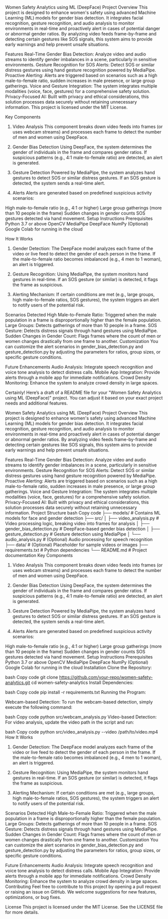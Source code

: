 Women Safety Analytics using ML (DeepFace)
Project Overview
This project is designed to enhance women's safety using advanced Machine Learning (ML) models for gender bias detection. It integrates facial recognition, gesture recognition, and audio analysis to monitor environments in real-time and proactively alert in cases of potential danger or abnormal gender ratios. By analyzing video feeds frame-by-frame and detecting certain gestures like SOS signals, this system aims to provide early warnings and help prevent unsafe situations.

Features
Real-Time Gender Bias Detection: Analyze video and audio streams to identify gender imbalances in a scene, particularly in sensitive environments.
Gesture Recognition for SOS Alerts: Detect SOS or similar distress gestures using hand gesture recognition powered by MediaPipe.
Proactive Alerting: Alerts are triggered based on scenarios such as a high male-to-female ratio, sudden increases in male presence, or large group gatherings.
Voice and Gesture Integration: The system integrates multiple modalities (voice, face, gestures) for a comprehensive safety solution.
Privacy-Focused AI: Built with privacy and ethical considerations, this solution processes data securely without retaining unnecessary information.
This project is licensed under the MIT License.

Key Components
1. Video Analysis
This component breaks down video feeds into frames (or uses webcam streams) and processes each frame to detect the number of men and women using DeepFace.

2. Gender Bias Detection
Using DeepFace, the system determines the gender of individuals in the frame and compares gender ratios. If suspicious patterns (e.g., 4:1 male-to-female ratio) are detected, an alert is generated.

3. Gesture Detection
Powered by MediaPipe, the system analyzes hand gestures to detect SOS or similar distress gestures. If an SOS gesture is detected, the system sends a real-time alert.

4. Alerts
Alerts are generated based on predefined suspicious activity scenarios:

High male-to-female ratio (e.g., 4:1 or higher)
Large group gatherings (more than 10 people in the frame)
Sudden changes in gender counts
SOS gestures detected via hand movement.
Setup Instructions
Prerequisites
Python 3.7 or above
OpenCV
MediaPipe
DeepFace
NumPy
(Optional) Google Colab for running in the cloud


How It Works
1. Gender Detection:
The DeepFace model analyzes each frame of the video or live feed to detect the gender of each person in the frame. If the male-to-female ratio becomes imbalanced (e.g., 4 men to 1 woman), an alert is triggered.

2. Gesture Recognition:
Using MediaPipe, the system monitors hand gestures in real-time. If an SOS gesture (or similar) is detected, it flags the frame as suspicious.

3. Alerting Mechanism:
If certain conditions are met (e.g., large groups, high male-to-female ratios, SOS gestures), the system triggers an alert to notify users of the potential risk.

Scenarios Detected
High Male-to-Female Ratio: Triggered when the male population in a frame is disproportionally higher than the female population.
Large Groups: Detects gatherings of more than 10 people in a frame.
SOS Gesture: Detects distress signals through hand gestures using MediaPipe.
Sudden Changes in Gender Count: Flags frames where the count of men or women changes drastically from one frame to another.
Customization
You can customize the alert scenarios in gender_bias_detection.py and gesture_detection.py by adjusting the parameters for ratios, group sizes, or specific gesture conditions.

Future Enhancements
Audio Analysis: Integrate speech recognition and voice tone analysis to detect distress calls.
Mobile App Integration: Provide alerts through a mobile app for immediate notifications.
Crowd Density Monitoring: Enhance the system to analyze crowd density in large spaces.


Certainly! Here’s a draft of a README file for your "Women Safety Analytics using ML (DeepFace)" project. You can adjust it based on your exact project needs and additional features.

Women Safety Analytics using ML (DeepFace)
Project Overview
This project is designed to enhance women's safety using advanced Machine Learning (ML) models for gender bias detection. It integrates facial recognition, gesture recognition, and audio analysis to monitor environments in real-time and proactively alert in cases of potential danger or abnormal gender ratios. By analyzing video feeds frame-by-frame and detecting certain gestures like SOS signals, this system aims to provide early warnings and help prevent unsafe situations.

Features
Real-Time Gender Bias Detection: Analyze video and audio streams to identify gender imbalances in a scene, particularly in sensitive environments.
Gesture Recognition for SOS Alerts: Detect SOS or similar distress gestures using hand gesture recognition powered by MediaPipe.
Proactive Alerting: Alerts are triggered based on scenarios such as a high male-to-female ratio, sudden increases in male presence, or large group gatherings.
Voice and Gesture Integration: The system integrates multiple modalities (voice, face, gestures) for a comprehensive safety solution.
Privacy-Focused AI: Built with privacy and ethical considerations, this solution processes data securely without retaining unnecessary information.
Project Structure
bash
Copy code
├── models/                     # Contains ML models for face and gender detection
├── src/
│   ├── video_analysis.py        # Video processing logic, breaking video into frames for analysis
│   ├── gender_bias_detection.py # DeepFace-based gender bias detection
│   ├── gesture_detection.py     # Gesture detection using MediaPipe
│   └── audio_analysis.py        # (Optional) Audio processing for speech recognition
├── data/                        # (Optional) Placeholder for sample videos or images
├── requirements.txt             # Python dependencies
└── README.md                    # Project documentation
Key Components
1. Video Analysis
This component breaks down video feeds into frames (or uses webcam streams) and processes each frame to detect the number of men and women using DeepFace.

2. Gender Bias Detection
Using DeepFace, the system determines the gender of individuals in the frame and compares gender ratios. If suspicious patterns (e.g., 4:1 male-to-female ratio) are detected, an alert is generated.

3. Gesture Detection
Powered by MediaPipe, the system analyzes hand gestures to detect SOS or similar distress gestures. If an SOS gesture is detected, the system sends a real-time alert.

4. Alerts
Alerts are generated based on predefined suspicious activity scenarios:

High male-to-female ratio (e.g., 4:1 or higher)
Large group gatherings (more than 10 people in the frame)
Sudden changes in gender counts
SOS gestures detected via hand movement.
Setup Instructions
Prerequisites
Python 3.7 or above
OpenCV
MediaPipe
DeepFace
NumPy
(Optional) Google Colab for running in the cloud
Installation
Clone the Repository:

bash
Copy code
git clone https://github.com/your-repo/women-safety-analytics.git
cd women-safety-analytics
Install Dependencies:

bash
Copy code
pip install -r requirements.txt
Running the Program:

Webcam-based Detection: To run the webcam-based detection, simply execute the following command:

bash
Copy code
python src/webcam_analysis.py
Video-based Detection: For video analysis, update the video path in the script and run:

bash
Copy code
python src/video_analysis.py --video /path/to/video.mp4
How It Works
1. Gender Detection:
The DeepFace model analyzes each frame of the video or live feed to detect the gender of each person in the frame. If the male-to-female ratio becomes imbalanced (e.g., 4 men to 1 woman), an alert is triggered.

2. Gesture Recognition:
Using MediaPipe, the system monitors hand gestures in real-time. If an SOS gesture (or similar) is detected, it flags the frame as suspicious.

3. Alerting Mechanism:
If certain conditions are met (e.g., large groups, high male-to-female ratios, SOS gestures), the system triggers an alert to notify users of the potential risk.

Scenarios Detected
High Male-to-Female Ratio: Triggered when the male population in a frame is disproportionally higher than the female population.
Large Groups: Detects gatherings of more than 10 people in a frame.
SOS Gesture: Detects distress signals through hand gestures using MediaPipe.
Sudden Changes in Gender Count: Flags frames where the count of men or women changes drastically from one frame to another.
Customization
You can customize the alert scenarios in gender_bias_detection.py and gesture_detection.py by adjusting the parameters for ratios, group sizes, or specific gesture conditions.

Future Enhancements
Audio Analysis: Integrate speech recognition and voice tone analysis to detect distress calls.
Mobile App Integration: Provide alerts through a mobile app for immediate notifications.
Crowd Density Monitoring: Enhance the system to analyze crowd density in large spaces.
Contributing
Feel free to contribute to this project by opening a pull request or raising an issue on GitHub. We welcome suggestions for new features, optimizations, or bug fixes.

License
This project is licensed under the MIT License. See the LICENSE file for more details.

